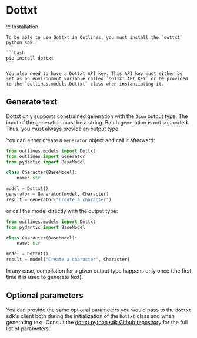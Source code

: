 # Dottxt

!!! Installation

    To be able to use Dottxt in Outlines, you must install the `dottxt` python sdk.

    ```bash
    pip install dottxt
    ```

    You also need to have a Dottxt API key. This API key must either be set as an environment variable called `DOTTXT_API_KEY` or be provided to the `outlines.models.Dottxt` class when instantiating it.

## Generate text

Dottxt only supports constrained generation with the `Json` output type. The input of the generation must be a string. Batch generation is not supported.
Thus, you must always provide an output type.

You can either create a `Generator` object and call it afterward:

```python
from outlines.models import Dottxt
from outlines import Generator
from pydantic import BaseModel

class Character(BaseModel):
    name: str

model = Dottxt()
generator = Generator(model, Character)
result = generator("Create a character")
```

or call the model directly with the output type:

```python
from outlines.models import Dottxt
from pydantic import BaseModel

class Character(BaseModel):
    name: str

model = Dottxt()
result = model("Create a character", Character)
```

In any case, compilation for a given output type happens only once (the first time it is used to generate text).

## Optional parameters

You can provide the same optional parameters you would pass to the `dottxt` sdk's client both during the initialization of the `Dottxt` class and when generating text.
Consult the [dottxt python sdk Github repository](https://github.com/dottxt-ai/dottxt-python) for the full list of parameters.
